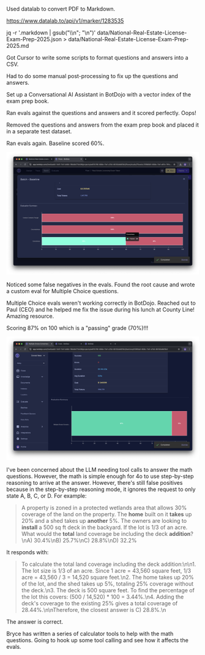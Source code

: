 Used datalab to convert PDF to Markdown.

https://www.datalab.to/api/v1/marker/1283535

jq -r '.markdown | gsub("\\\\n"; "\n")' data/National-Real-Estate-License-Exam-Prep-2025.json > data/National-Real-Estate-License-Exam-Prep-2025.md

Got Cursor to write some scripts to format questions and answers into a CSV.

Had to do some manual post-processing to fix up the questions and answers.

Set up a Conversational AI Assistant in BotDojo with a vector index of the exam prep book.

Ran evals against the questions and answers and it scored perfectly. Oops!

Removed the questions and answers from the exam prep book and placed it in a separate test dataset.

Ran evals again. Baseline scored 60%.

![Baseline Evaluation Results](screenshots/baseline-no-cheating.png)

Noticed some false negatives in the evals. Found the root cause and wrote a custom eval for Multiple Choice questions.

Multiple Choice evals weren't working correctly in BotDojo. Reached out to Paul (CEO) and he helped me fix the issue during his lunch at County Line! Amazing resource.

Scoring 87% on 100 which is a "passing" grade (70%)!!!

![Fixed Multiple Choice Evaluation Results](screenshots/fixed-multiple-choice-eval.png)

I've been concerned about the LLM needing tool calls to answer the math questions. However, the math is simple enough for 4o to use step-by-step reasoning to arrive at the answer. However, there's still false positives because in the step-by-step reasoning mode, it ignores the request to only state A, B, C, or D. For example:

> A property is zoned in a protected wetlands area that allows 30% coverage of the land on the property. The **home** built on it **takes** up 20% and a shed takes up **another** 5%. The owners are looking to **install** a 500 sq ft deck in the backyard. If the lot is 1/3 of an acre. What would the **total** land coverage be including the deck **addition**?\nA) 30.4%\nB) 25.7%\nC) 28.8%\nD) 32.2%

It responds with:

> To calculate the total land coverage including the deck addition:\n\n1. The lot size is 1/3 of an acre. Since 1 acre = 43,560 square feet, 1/3 acre = 43,560 / 3 = 14,520 square feet.\n2. The home takes up 20% of the lot, and the shed takes up 5%, totaling 25% coverage without the deck.\n3. The deck is 500 square feet. To find the percentage of the lot this covers: (500 / 14,520) * 100 = 3.44%.\n4. Adding the deck's coverage to the existing 25% gives a total coverage of 28.44%.\n\nTherefore, the closest answer is C) 28.8%.\n

The answer is correct.

Bryce has written a series of calculator tools to help with the math questions. Going to hook up some tool calling and see how it affects the evals.

